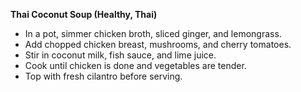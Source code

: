 **Thai Coconut Soup (Healthy, Thai)**
   - In a pot, simmer chicken broth, sliced ginger, and lemongrass.
   - Add chopped chicken breast, mushrooms, and cherry tomatoes.
   - Stir in coconut milk, fish sauce, and lime juice.
   - Cook until chicken is done and vegetables are tender.
   - Top with fresh cilantro before serving.